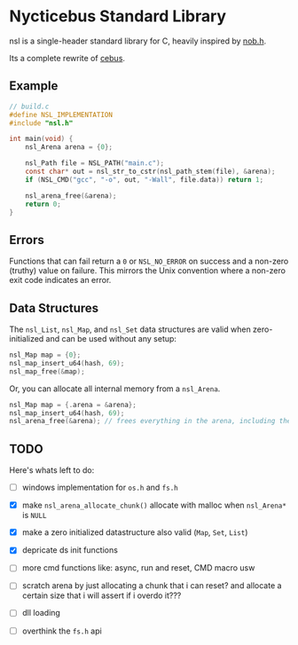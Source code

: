 # Nycticebus Standard Library
nsl is a single-header standard library for C, heavily inspired by [nob.h](https://github.com/tsoding/nob.h).

Its a complete rewrite of [cebus](https://github.com/Code-Nycticebus/cebus).

## Example

```c
// build.c
#define NSL_IMPLEMENTATION
#include "nsl.h"

int main(void) {
    nsl_Arena arena = {0};

    nsl_Path file = NSL_PATH("main.c");
    const char* out = nsl_str_to_cstr(nsl_path_stem(file), &arena);
    if (NSL_CMD("gcc", "-o", out, "-Wall", file.data)) return 1;

    nsl_arena_free(&arena);
    return 0;
}
```

## Errors
Functions that can fail return a `0` or `NSL_NO_ERROR` on success and a non-zero (truthy) value on failure.
This mirrors the Unix convention where a non-zero exit code indicates an error.

## Data Structures

The `nsl_List`, `nsl_Map`, and `nsl_Set` data structures are valid when zero-initialized and can be used without any setup:
```c
nsl_Map map = {0};
nsl_map_insert_u64(hash, 69);
nsl_map_free(&map);
```

Or, you can allocate all internal memory from a `nsl_Arena`.
```c
nsl_Map map = {.arena = &arena};
nsl_map_insert_u64(hash, 69);
nsl_arena_free(&arena); // frees everything in the arena, including the map
```

## TODO
Here's whats left to do:
- [ ] windows implementation for `os.h` and `fs.h`
- [x] make `nsl_arena_allocate_chunk()` allocate with malloc when `nsl_Arena*` is `NULL`
- [x] make a zero initialized datastructure also valid (`Map`, `Set`, `List`)
- [x] depricate ds init functions
- [ ] more cmd functions like: async, run and reset, CMD macro usw
- [ ] scratch arena by just allocating a chunk that i can reset? and allocate a certain size that i will assert if i overdo it??? 
- [ ] dll loading
- [ ] overthink the `fs.h` api

